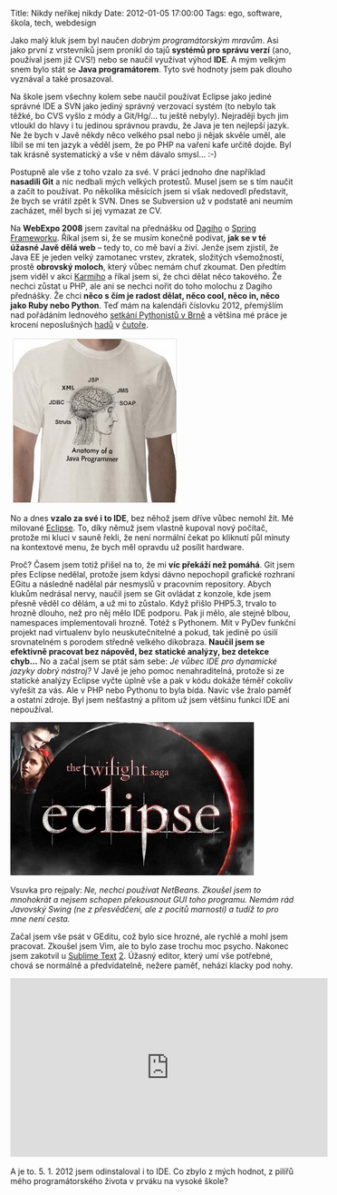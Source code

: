 Title: Nikdy neříkej nikdy
Date: 2012-01-05 17:00:00
Tags: ego, software, škola, tech, webdesign

Jako malý kluk jsem byl naučen *dobrým programátorským mravům*. Asi jako první z vrstevníků jsem pronikl do tajů **systémů pro správu verzí** (ano, používal jsem již CVS!) nebo se naučil využívat výhod **IDE**. A mým velkým snem bylo stát se **Java programátorem**. Tyto své hodnoty jsem pak dlouho vyznával a také prosazoval.

Na škole jsem všechny kolem sebe naučil používat Eclipse jako jediné správné IDE a SVN jako jediný správný verzovací systém (to nebylo tak těžké, bo CVS vyšlo z módy a Git/Hg/… tu ještě nebyly). Nejraději bych jim vtloukl do hlavy i tu jedinou správnou pravdu, že Java je ten nejlepší jazyk. Ne že bych v Javě někdy něco velkého psal nebo ji nějak skvěle uměl, ale líbil se mi ten jazyk a věděl jsem, že po PHP na vaření kafe určitě dojde. Byl tak krásně systematický a vše v něm dávalo smysl… :-)

Postupně ale vše z toho vzalo za své. V práci jednoho dne například **nasadili Git** a nic nedbali mých velkých protestů. Musel jsem se s tím naučit a začít to používat. Po několika měsících jsem si však nedovedl představit, že bych se vrátil zpět k SVN. Dnes se Subversion už v podstatě ani neumím zacházet, měl bych si jej vymazat ze CV.

Na **WebExpo 2008** jsem zavítal na přednášku od [Dagiho](http://www.dagblog.cz/) o [Spring Frameworku](http://webexpo.cz/praha2008/prednaska/spring-framework/). Říkal jsem si, že se musím konečně podívat, **jak se v té úžasné Javě dělá web** – tedy to, co mě baví a živí. Jenže jsem zjistil, že Java EE je jeden velký zamotanec vrstev, zkratek, složitých všemožností, prostě **obrovský moloch**, který vůbec nemám chuť zkoumat. Den předtím jsem viděl v akci [Karmiho](http://webexpo.cz/praha2008/prednaska/efektivni-vyvoj-webovych-aplikaci-v-ruby-on-rails/) a říkal jsem si, že chci dělat něco takového. Že nechci zůstat u PHP, ale ani se nechci nořit do toho molochu z Dagiho přednášky.
Že chci **něco s čím je radost dělat, něco cool, něco in, něco jako Ruby nebo Python**. Teď mám na kalendáři číslovku 2012, přemýšlím nad pořádáním lednového [setkání Pythonistů v Brně](http://srazy.info/brnenske-pyvo/) a většina mé práce je krocení neposlušných [hadů](https://en.wikipedia.org/wiki/Python_(genus)) v [čutoře](http://flask.pocoo.org/).

![obrázek](images/162.jpg)

No a dnes **vzalo za své i to IDE**, bez něhož jsem dříve vůbec nemohl žít. Mé milované [Eclipse](http://www.eclipse.org/). To, díky němuž jsem vlastně kupoval nový počítač, protože mi kluci v sauně řekli, že není normální čekat po kliknutí půl minuty na kontextové menu, že bych měl opravdu už posílit hardware.

Proč? Časem jsem totiž přišel na to, že mi **víc překáží než pomáhá**. Git jsem přes Eclipse nedělal, protože jsem kdysi dávno nepochopil grafické rozhraní EGitu a následně nadělal pár nesmyslů v pracovním repository. Abych klukům nedrásal nervy, naučil jsem se Git ovládat z konzole, kde jsem přesně věděl co dělám, a už mi to zůstalo. Když přišlo PHP5.3, trvalo to hrozně dlouho, než pro něj mělo IDE podporu. Pak ji mělo, ale stejně blbou, namespaces implementovali hrozně. Totéž s Pythonem. Mít v PyDev funkční projekt nad virtualenv bylo neuskutečnitelné a pokud, tak jedině po úsilí srovnatelném s porodem středně velkého dikobraza. **Naučil jsem se efektivně pracovat bez nápověd, bez statické analýzy, bez detekce chyb…** No a začal jsem se ptát sám sebe: *Je vůbec IDE pro dynamické jazyky dobrý nástroj?* V Javě je jeho pomoc nenahraditelná, protože si ze statické analýzy Eclipse vyčte úplně vše a pak v kódu dokáže téměř cokoliv vyřešit za vás. Ale v PHP nebo Pythonu to byla bída. Navíc vše žralo paměť a ostatní zdroje. Byl jsem nešťastný a přitom už jsem většinu funkcí IDE ani nepoužíval.

![obrázek](images/161.jpg)

Vsuvka pro rejpaly: *Ne, nechci používat NetBeans. Zkoušel jsem to mnohokrát a nejsem schopen překousnout GUI toho programu. Nemám rád Javovský Swing (ne z přesvědčení, ale z pocitů marnosti) a tudíž to pro mne není cesta.*

Začal jsem vše psát v GEditu, což bylo sice hrozné, ale rychlé a mohl jsem pracovat. Zkoušel jsem Vim, ale to bylo zase trochu moc psycho. Nakonec jsem zakotvil u [Sublime Text](http://www.sublimetext.com/) [2](http://www.sublimetext.com/2). Úžasný editor, který umí vše potřebné, chová se normálně a předvídatelně, nežere paměť, nehází klacky pod nohy.

<iframe width="560" height="315" src="https://www.youtube.com/embed/wyUjnPgOPGE" frameborder="0" allowfullscreen></iframe>

A je to. 5. 1. 2012 jsem odinstaloval i to IDE. Co zbylo z mých hodnot, z pilířů mého programátorského života v prváku na vysoké škole?